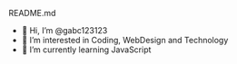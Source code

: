 README.md

- 👋 Hi, I’m @gabc123123
- 👀 I’m interested in Coding, WebDesign and Technology
- 🌱 I’m currently learning JavaScript
<!--
- 💞️ I’m looking to collaborate on ...
- 📫 How to reach me ...
-->

<!---
gabc123123/gabc123123 is a ✨ special ✨ repository because its `README.md` (this file) appears on your GitHub profile.
You can click the Preview link to take a look at your changes.
--->
